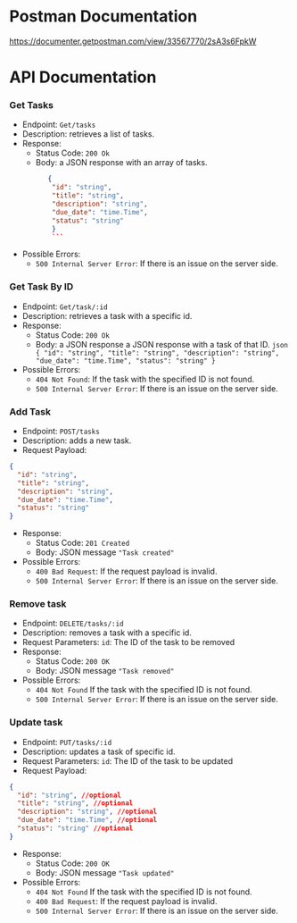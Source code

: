 # Postman Documentation

https://documenter.getpostman.com/view/33567770/2sA3s6FpkW


# API Documentation

### Get Tasks

  * Endpoint: `Get/tasks`
  * Description: retrieves a list of tasks.
  * Response:
    - Status Code: `200 Ok`
    - Body: a JSON response with an array of tasks.
        ```json
           {
            "id": "string",
            "title": "string",
            "description": "string",
            "due_date": "time.Time",
            "status": "string"
            }
            ```
  * Possible Errors: 
    - `500 Internal Server Error`: If there is an issue on the server side.

### Get Task By ID

  * Endpoint: `Get/task/:id`
  * Description: retrieves a task with a specific id.
  * Response:
    - Status Code: `200 Ok`
    - Body: a JSON response a JSON response with a task of that ID.
           ```json
           {
            "id": "string",
            "title": "string",
            "description": "string",
            "due_date": "time.Time",
            "status": "string"
            }
            ```       
  * Possible Errors: 
    - `404 Not Found`: If the task with the specified ID is not found.
    - `500 Internal Server Error`: If there is an issue on the server side.

### Add Task 

  * Endpoint: `POST/tasks`
  * Description: adds a new task.
  * Request Payload:
  ```json
  {
    "id": "string",
    "title": "string",
    "description": "string",
    "due_date": "time.Time",
    "status": "string"
  }
  ```
  * Response:
    - Status Code: `201 Created`
    - Body: JSON message `"Task created"`
  * Possible Errors: 
    - `400 Bad Request`: If the request payload is invalid.
    - `500 Internal Server Error`: If there is an issue on the server side.

### Remove task

  * Endpoint: `DELETE/tasks/:id`
  * Description: removes a task with a specific id.
  * Request Parameters:
  `id`: The ID of the task to be removed
  * Response:
    - Status Code: `200 OK`
    - Body: JSON message `"Task removed"`
  * Possible Errors: 
    - `404 Not Found` If the task with the specified ID is not found.
    - `500 Internal Server Error`: If there is an issue on the server side.

### Update task

  * Endpoint: `PUT/tasks/:id`
  * Description: updates a task of specific id.
  * Request Parameters:
  `id`: The ID of the task to be updated
  * Request Payload:
  ```json
  {
    "id": "string", //optional
    "title": "string", //optional
    "description": "string", //optional
    "due_date": "time.Time", //optional
    "status": "string" //optional
  }
  ```
  * Response:
    - Status Code: `200 OK`
    - Body: JSON message `"Task updated"`
  * Possible Errors: 
    - `404 Not Found` If the task with the specified ID is not found.
    - `400 Bad Request`: If the request payload is invalid.
    - `500 Internal Server Error`: If there is an issue on the server side.
